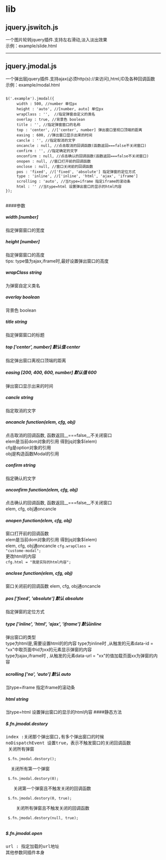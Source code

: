 # lib


## jquery.jswitch.js

一个图片轮转jquery插件.支持左右滑动,淡入淡出效果   
示例：example/slide.html

******

## jquery.jmodal.js

一个弹出层jquery插件.支持ajax(必须http(s)://来访问),html,ID及各种回调函数   
示例：example/modal.html

<pre>
<code>
$('.example').jmodal({
     width : 500, //number 单位px
     height : 'auto', //[number, auto] 单位px
     wrapClass : '',  //指定弹窗自定义的类名
     overlay : true, //背景色 boolean
     title : '', //指定弹窗窗口的名称
     top : 'center', //['center', number] 弹出窗口里视口顶端的距离
     easing : 600, //弹出窗口显示出来的时间
     cancle : '', //指定取消的文字
     oncancle : null, //点击取消的回调函数(函数返回===false不关闭窗口)
     confirm : '', //指定确定的文字
     onconfirm : null, //点击确认的回调函数(函数返回===false不关闭窗口)
     onopen : null, //窗口打开前的回调函数
     onclose : null, //窗口关闭前的回调函数
     pos : 'fixed', //['fixed', 'absolute'] 指定弹窗的定位方式
     type : 'inline', //['inline', 'html', 'ajax', 'iframe']
     scrolling : 'auto', //当type=iframe 指定iframe的滚动条
     html : '' //当type=html 设置弹出窗口的显示的html内容
});
</code>
</pre>
####参数
#####  width  [number]
指定弹窗窗口的宽度
#####  height [number]
指定弹窗窗口的高度  
tips: type值为ajax,iframe时,最好设置弹出窗口的高度
#####  wrapClass string
为弹窗自定义类名
#####  overlay boolean
背景色 boolean
#####  title string
指定弹窗窗口的标题
#####  top  ['center', number] 默认值 center
指定弹出窗口离视口顶端的距离
#####  easing  [200, 400, 600, number] 默认值 600
弹出窗口显示出来的时间
#####  cancle  string
指定取消的文字
#####  oncancle  function(elem, cfg, obj)
点击取消的回调函数, 函数返回__===false__不关闭窗口   
elem是当前dom对象的引用 得到jq对象$(elem)   
cfg是option对象的引用    
obj是构造函数Modal的引用   
#####  confirm  string
指定确认的文字
#####  onconfirm  function(elem, cfg, obj) 
点击确认的回调函数, 函数返回__===false__不关闭窗口   
elem, cfg, obj通oncancle
#####  onopen  function(elem, cfg, obj) 
窗口打开前的回调函数  
elem是当前dom对象的引用 得到jq对象$(elem)  
elem, cfg, obj通oncancle
<code>cfg.wrapClass = "custome-modal";</code>  
更改html的内容  
<code>cfg.html = "我是实际的html内容";</code>  
#####  onclose  function(elem, cfg, obj) 
窗口关闭前的回调函数
elem, cfg, obj通oncancle
#####  pos  ['fixed', 'absolute'] 默认 absolute
指定弹窗的定位方式
#####  type  ['inline', 'html', 'ajax', 'iframe'] 默认inline
弹出窗口的类型  
type为html是,需要设置html的的内容
type为inline时 ,从触发的元素data-id = "xx"中取页面中id为xx的元素显示弹窗的内容  
type为ajax,iframe时 , 从触发的元素data-url = "xx"的值加载页面xx为弹窗的内容   
#####  scrolling  ['no', 'auto'] 默认 auto
当type=iframe 指定iframe的滚动条
#####  html  string 
当type=html 设置弹出窗口的显示的html内容
####静态方法
##### $.fn.jmodal.destory
<pre>
index :关闭那个弹出窗口,有多个弹出窗口的时候
noDispatchEvent 设置true，表示不触发窗口的关闭回调函数
 关闭所有弹窗
 <code>
 $.fn.jmodal.destory();
 </code>
  关闭所有第一个弹窗
 <code>
 $.fn.jmodal.destory(0);
 </code>
   关闭第一个弹窗且不触发关闭的回调函数
 <code>
 $.fn.jmodal.destory(0, true);
 </code>
    关闭所有弹窗且不触发关闭的回调函数
 <code>
 $.fn.jmodal.destory(null, true);
 </code>
</pre>
##### $.fn.jmodal.open
<pre>
url : 指定加载的url地址
其他参数同插件本身
</pre>
